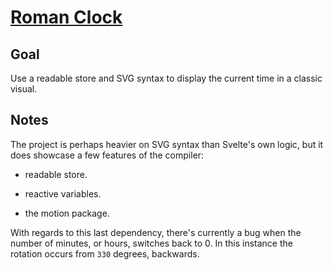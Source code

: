 # [Roman Clock](https://svelte.dev/repl/ce67640a4c034cfa8585f3555fff3f8d)

## Goal

Use a readable store and SVG syntax to display the current time in a classic visual.

## Notes

The project is perhaps heavier on SVG syntax than Svelte's own logic, but it does showcase a few features of the compiler:

-   readable store.

-   reactive variables.

-   the motion package.

With regards to this last dependency, there's currently a bug when the number of minutes, or hours, switches back to 0. In this instance the rotation occurs from `330` degrees, backwards.
